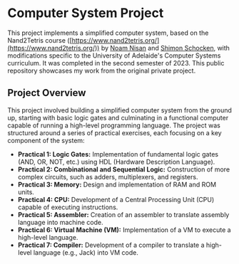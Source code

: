 # Computer System Project

This project implements a simplified computer system, based on the Nand2Tetris course ([https://www.nand2tetris.org/](https://www.nand2tetris.org/)) by [Noam Nisan](https://www.cs.huji.ac.il/~noam/) and [Shimon Schocken](https://www.shimonschocken.com/), with modifications specific to the University of Adelaide's Computer Systems curriculum.  It was completed in the second semester of 2023. This public repository showcases my work from the original private project.

## Project Overview

This project involved building a simplified computer system from the ground up, starting with basic logic gates and culminating in a functional computer capable of running a high-level programming language. The project was structured around a series of practical exercises, each focusing on a key component of the system:

* **Practical 1: Logic Gates:** Implementation of fundamental logic gates (AND, OR, NOT, etc.) using HDL (Hardware Description Language).
* **Practical 2: Combinational and Sequential Logic:** Construction of more complex circuits, such as adders, multiplexers, and registers.
* **Practical 3: Memory:** Design and implementation of RAM and ROM units.
* **Practical 4: CPU:** Development of a Central Processing Unit (CPU) capable of executing instructions.
* **Practical 5: Assembler:** Creation of an assembler to translate assembly language into machine code.
* **Practical 6: Virtual Machine (VM):** Implementation of a VM to execute a high-level language.
* **Practical 7: Compiler:** Development of a compiler to translate a high-level language (e.g., Jack) into VM code.
